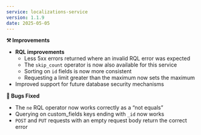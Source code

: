 ```yaml
---
service: localizations-service
version: 1.1.9
date: 2025-05-05
---
```


**⚒️ Improvements**
- **RQL improvements**
  - Less 5xx errors returned where an invalid RQL error was expected
  - The `skip_count` operator is now also available for this service 
  - Sorting on `id` fields is now more consistent 
  - Requesting a limit greater than the maximum now sets the maximum 
- Improved support for future database security mechanisms

**🐞 Bugs Fixed**
- The `ne` RQL operator now works correctly as a “not equals”
- Querying on custom_fields keys ending with `_id` now works
- `POST` and `PUT` requests with an empty request body return the correct error
